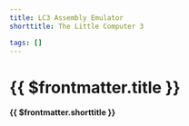 ```yaml
---
title: LC3 Assembly Emulator
shorttitle: The Little Computer 3

tags: []
---
```

# {{ $frontmatter.title }}
**{{ $frontmatter.shorttitle }}**




    